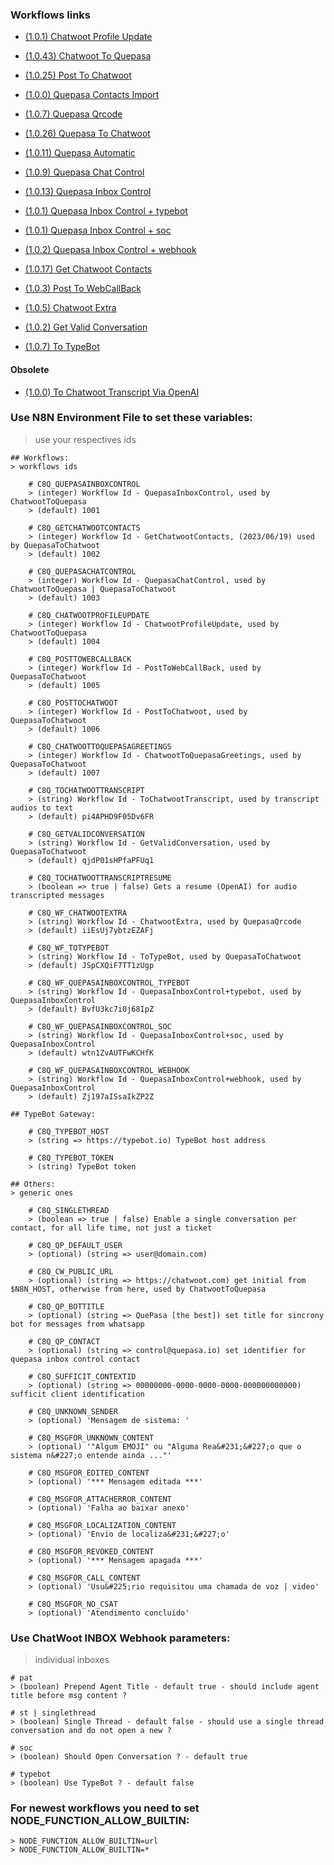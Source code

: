 ### Workflows links

* [(1.0.1) Chatwoot Profile Update](https://raw.githubusercontent.com/nocodeleaks/quepasa/main/extra/n8n%2Bchatwoot/ChatwootProfileUpdate.json)
* [(1.0.43) Chatwoot To Quepasa](https://raw.githubusercontent.com/nocodeleaks/quepasa/main/extra/n8n%2Bchatwoot/ChatwootToQuepasa.json)
* [(1.0.25) Post To Chatwoot](https://raw.githubusercontent.com/nocodeleaks/quepasa/main/extra/n8n%2Bchatwoot/PostToChatwoot.json)

* [(1.0.0) Quepasa Contacts Import](https://raw.githubusercontent.com/nocodeleaks/quepasa/refs/heads/main/extra/n8n%2Bchatwoot/QuepasaContactsImport.json)
* [(1.0.7) Quepasa Qrcode](https://raw.githubusercontent.com/nocodeleaks/quepasa/main/extra/n8n%2Bchatwoot/QuepasaQrcode.json)
* [(1.0.26) Quepasa To Chatwoot](https://raw.githubusercontent.com/nocodeleaks/quepasa/main/extra/n8n%2Bchatwoot/QuepasaToChatwoot.json)
* [(1.0.11) Quepasa Automatic](https://raw.githubusercontent.com/nocodeleaks/quepasa/main/extra/n8n%2Bchatwoot/QuepasaAutomatic.json)
* [(1.0.9) Quepasa Chat Control](https://raw.githubusercontent.com/nocodeleaks/quepasa/main/extra/n8n%2Bchatwoot/QuepasaChatControl.json)

* [(1.0.13) Quepasa Inbox Control](https://raw.githubusercontent.com/nocodeleaks/quepasa/main/extra/n8n%2Bchatwoot/QuepasaInboxControl.json)
* [(1.0.1) Quepasa Inbox Control + typebot](https://raw.githubusercontent.com/nocodeleaks/quepasa/refs/heads/main/extra/n8n%2Bchatwoot/QuepasaInboxControl_typebot.json)
* [(1.0.1) Quepasa Inbox Control + soc](https://raw.githubusercontent.com/nocodeleaks/quepasa/refs/heads/main/extra/n8n%2Bchatwoot/QuepasaInboxControl_soc.json)
* [(1.0.2) Quepasa Inbox Control + webhook](https://raw.githubusercontent.com/nocodeleaks/quepasa/refs/heads/main/extra/n8n%2Bchatwoot/QuepasaInboxControl_webhook.json)

* [(1.0.17) Get Chatwoot Contacts](https://raw.githubusercontent.com/nocodeleaks/quepasa/main/extra/n8n%2Bchatwoot/GetChatwootContacts.json)
* [(1.0.3) Post To WebCallBack](https://raw.githubusercontent.com/nocodeleaks/quepasa/main/extra/n8n%2Bchatwoot/PostToWebCallBack.json)
* [(1.0.5) Chatwoot Extra](https://raw.githubusercontent.com/nocodeleaks/quepasa/main/extra/n8n%2Bchatwoot/ChatwootExtra.json)
* [(1.0.2) Get Valid Conversation](https://raw.githubusercontent.com/nocodeleaks/quepasa/refs/heads/main/extra/n8n%2Bchatwoot/GetValidConversation.json)
* [(1.0.7) To TypeBot](https://raw.githubusercontent.com/nocodeleaks/quepasa/refs/heads/main/extra/n8n%2Bchatwoot/ToTypeBot.json)

#### Obsolete
* [(1.0.0) To Chatwoot Transcript Via OpenAI](https://raw.githubusercontent.com/nocodeleaks/quepasa/refs/heads/main/extra/n8n%2Bchatwoot/ToChatwootTranscriptViaOpenAI.json)

### Use N8N Environment File to set these variables:
> use your respectives ids

	## Workflows:
	> workflows ids

		# C8Q_QUEPASAINBOXCONTROL
		> (integer) Workflow Id - QuepasaInboxControl, used by ChatwootToQuepasa
		> (default) 1001

		# C8Q_GETCHATWOOTCONTACTS
		> (integer) Workflow Id - GetChatwootContacts, (2023/06/19) used by QuepasaToChatwoot
		> (default) 1002
			
		# C8Q_QUEPASACHATCONTROL
		> (integer) Workflow Id - QuepasaChatControl, used by ChatwootToQuepasa | QuepasaToChatwoot
		> (default) 1003
		
		# C8Q_CHATWOOTPROFILEUPDATE
		> (integer) Workflow Id - ChatwootProfileUpdate, used by ChatwootToQuepasa
		> (default) 1004
		
		# C8Q_POSTTOWEBCALLBACK
		> (integer) Workflow Id - PostToWebCallBack, used by QuepasaToChatwoot
		> (default) 1005
		
		# C8Q_POSTTOCHATWOOT
		> (integer) Workflow Id - PostToChatwoot, used by QuepasaToChatwoot
		> (default) 1006
		
		# C8Q_CHATWOOTTOQUEPASAGREETINGS
		> (integer) Workflow Id - ChatwootToQuepasaGreetings, used by QuepasaToChatwoot
		> (default) 1007
			
		# C8Q_TOCHATWOOTTRANSCRIPT
		> (string) Workflow Id - ToChatwootTranscript, used by transcript audios to text
		> (default) pi4APHD9F05Dv6FR
		
		# C8Q_GETVALIDCONVERSATION
		> (string) Workflow Id - GetValidConversation, used by QuepasaToChatwoot
		> (default) qjdP01sHPfaPFUq1
		
		# C8Q_TOCHATWOOTTRANSCRIPTRESUME
		> (boolean => true | false) Gets a resume (OpenAI) for audio transcripted messages
			
		# C8Q_WF_CHATWOOTEXTRA
		> (string) Workflow Id - ChatwootExtra, used by QuepasaQrcode
		> (default) iiEsUj7ybtzEZAFj
		
		# C8Q_WF_TOTYPEBOT
		> (string) Workflow Id - ToTypeBot, used by QuepasaToChatwoot 
		> (default) JSpCXQiF7TT1zUgp
		
		# C8Q_WF_QUEPASAINBOXCONTROL_TYPEBOT
		> (string) Workflow Id - QuepasaInboxControl+typebot, used by QuepasaInboxControl  
		> (default) BvfU3kc7i0j68IpZ
		
		# C8Q_WF_QUEPASAINBOXCONTROL_SOC
		> (string) Workflow Id - QuepasaInboxControl+soc, used by QuepasaInboxControl  
		> (default) wtn1ZvAUTFwKCHfK
			
		# C8Q_WF_QUEPASAINBOXCONTROL_WEBHOOK
		> (string) Workflow Id - QuepasaInboxControl+webhook, used by QuepasaInboxControl  
		> (default) Zj197aISsaIkZP2Z

	## TypeBot Gateway:	
	
		# C8Q_TYPEBOT_HOST	
		> (string => https://typebot.io) TypeBot host address
		
		# C8Q_TYPEBOT_TOKEN
		> (string) TypeBot token
	
	## Others:
	> generic ones
		
		# C8Q_SINGLETHREAD
		> (boolean => true | false) Enable a single conversation per contact, for all life time, not just a ticket
		
		# C8Q_QP_DEFAULT_USER
		> (optional) (string => user@domain.com)

		# C8Q_CW_PUBLIC_URL
		> (optional) (string => https://chatwoot.com) get initial from $N8N_HOST, otherwise from here, used by ChatwootToQuepasa

		# C8Q_QP_BOTTITLE
		> (optional) (string => QuePasa [the best]) set title for sincrony bot for messages from whatsapp

		# C8Q_QP_CONTACT
		> (optional) (string => control@quepasa.io) set identifier for quepasa inbox control contact
		
		# C8Q_SUFFICIT_CONTEXTID
		> (optional) (string => 00000000-0000-0000-0000-000000000000) sufficit client identification

		# C8Q_UNKNOWN_SENDER
		> (optional) 'Mensagem de sistema: '
		
		# C8Q_MSGFOR_UNKNOWN_CONTENT
		> (optional) '"Algum EMOJI" ou "Alguma Rea&#231;&#227;o que o sistema n&#227;o entende ainda ..."'
		
		# C8Q_MSGFOR_EDITED_CONTENT
		> (optional) '*** Mensagem editada ***'
		
		# C8Q_MSGFOR_ATTACHERROR_CONTENT
		> (optional) 'Falha ao baixar anexo'
		
		# C8Q_MSGFOR_LOCALIZATION_CONTENT
		> (optional) 'Envio de localiza&#231;&#227;o'
		
		# C8Q_MSGFOR_REVOKED_CONTENT
		> (optional) '*** Mensagem apagada ***'
		
		# C8Q_MSGFOR_CALL_CONTENT
		> (optional) 'Usu&#225;rio requisitou uma chamada de voz | video'
		
		# C8Q_MSGFOR_NO_CSAT
		> (optional) 'Atendimento concluído'

### Use ChatWoot INBOX Webhook parameters:
> individual inboxes

	# pat
	> (boolean) Prepend Agent Title - default true - should include agent title before msg content ?
	
	# st | singlethread
	> (boolean) Single Thread - default false - should use a single thread conversation and do not open a new ?
	
	# soc
	> (boolean) Should Open Conversation ? - default true
	
	# typebot
	> (boolean) Use TypeBot ? - default false
	
	
	
### For newest workflows you need to set NODE_FUNCTION_ALLOW_BUILTIN:

	> NODE_FUNCTION_ALLOW_BUILTIN=url
	> NODE_FUNCTION_ALLOW_BUILTIN=*